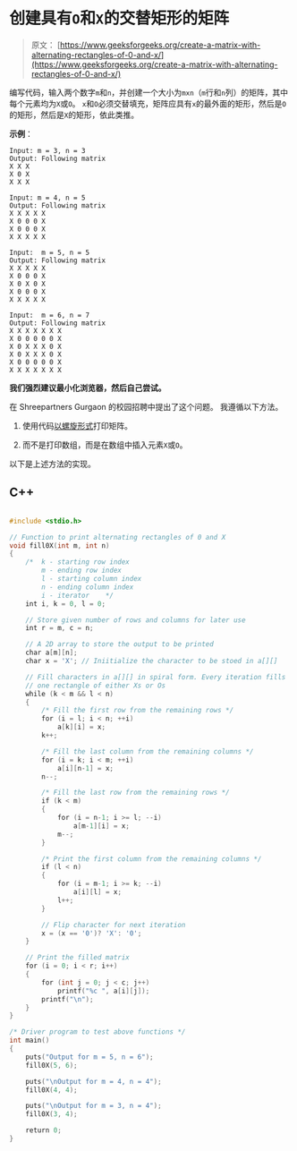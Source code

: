# 创建具有`O`和`X`的交替矩形的矩阵

> 原文： [https://www.geeksforgeeks.org/create-a-matrix-with-alternating-rectangles-of-0-and-x/](https://www.geeksforgeeks.org/create-a-matrix-with-alternating-rectangles-of-0-and-x/)

编写代码，输入两个数字`m`和`n`，并创建一个大小为`mxn`（`m`行和`n`列）的矩阵，其中每个元素均为`X`或`O`。 `x`和`O`必须交替填充，矩阵应具有`x`的最外面的矩形，然后是`O`的矩形，然后是`X`的矩形，依此类推。

**示例**：

```
Input: m = 3, n = 3
Output: Following matrix 
X X X
X 0 X
X X X

Input: m = 4, n = 5
Output: Following matrix
X X X X X
X 0 0 0 X
X 0 0 0 X
X X X X X

Input:  m = 5, n = 5
Output: Following matrix
X X X X X
X 0 0 0 X
X 0 X 0 X
X 0 0 0 X
X X X X X

Input:  m = 6, n = 7
Output: Following matrix
X X X X X X X
X 0 0 0 0 0 X
X 0 X X X 0 X
X 0 X X X 0 X
X 0 0 0 0 0 X
X X X X X X X 
```

**我们强烈建议最小化浏览器，然后自己尝试。**

在 Shreepartners Gurgaon 的校园招聘中提出了这个问题。 我遵循以下方法。

1.  使用代码[以螺旋形式](https://www.geeksforgeeks.org/print-a-given-matrix-in-spiral-form/)打印矩阵。

2.  而不是打印数组，而是在数组中插入元素`X`或`O`。

以下是上述方法的实现。

## C++ 

```cpp

#include <stdio.h> 

// Function to print alternating rectangles of 0 and X 
void fill0X(int m, int n) 
{ 
    /*  k - starting row index 
        m - ending row index 
        l - starting column index 
        n - ending column index 
        i - iterator    */
    int i, k = 0, l = 0; 

    // Store given number of rows and columns for later use 
    int r = m, c = n; 

    // A 2D array to store the output to be printed 
    char a[m][n]; 
    char x = 'X'; // Iniitialize the character to be stoed in a[][] 

    // Fill characters in a[][] in spiral form. Every iteration fills 
    // one rectangle of either Xs or Os 
    while (k < m && l < n) 
    { 
        /* Fill the first row from the remaining rows */
        for (i = l; i < n; ++i) 
            a[k][i] = x; 
        k++; 

        /* Fill the last column from the remaining columns */
        for (i = k; i < m; ++i) 
            a[i][n-1] = x; 
        n--; 

        /* Fill the last row from the remaining rows */
        if (k < m) 
        { 
            for (i = n-1; i >= l; --i) 
                a[m-1][i] = x; 
            m--; 
        } 

        /* Print the first column from the remaining columns */
        if (l < n) 
        { 
            for (i = m-1; i >= k; --i) 
                a[i][l] = x; 
            l++; 
        } 

        // Flip character for next iteration 
        x = (x == '0')? 'X': '0'; 
    } 

    // Print the filled matrix 
    for (i = 0; i < r; i++) 
    { 
        for (int j = 0; j < c; j++) 
            printf("%c ", a[i][j]); 
        printf("\n"); 
    } 
} 

/* Driver program to test above functions */
int main() 
{ 
    puts("Output for m = 5, n = 6"); 
    fill0X(5, 6); 

    puts("\nOutput for m = 4, n = 4"); 
    fill0X(4, 4); 

    puts("\nOutput for m = 3, n = 4"); 
    fill0X(3, 4); 

    return 0; 
}

```